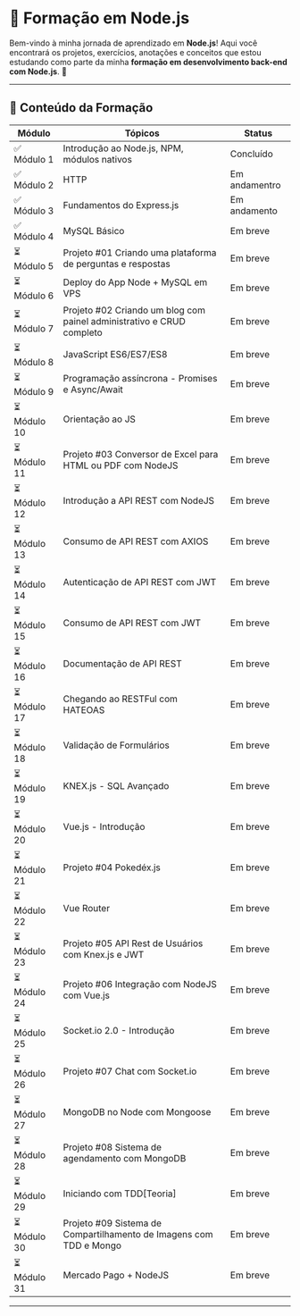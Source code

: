 # 🚀 Formação em Node.js

Bem-vindo à minha jornada de aprendizado em **Node.js**! Aqui você encontrará os projetos, exercícios, anotações e conceitos que estou estudando como parte da minha **formação em desenvolvimento back-end com Node.js**. 🌱

---

## 🧠 Conteúdo da Formação

| Módulo       | Tópicos                                                               | Status        |
| ------------ | --------------------------------------------------------------------- | ------------- |
| ✅ Módulo 1  | Introdução ao Node.js, NPM, módulos nativos                           | Concluído     |
| ✅ Módulo 2  | HTTP                                                                  | Em andamentro |
| ✅ Módulo 3  | Fundamentos do Express.js                                             | Em andamento  |
| ✅ Módulo 4  | MySQL Básico                                                          | Em breve      |
| ⏳ Módulo 5  | Projeto #01 Criando uma plataforma de perguntas e respostas           | Em breve      |
| ⏳ Módulo 6  | Deploy do App Node + MySQL em VPS                                     | Em breve      |
| ⏳ Módulo 7  | Projeto #02 Criando um blog com painel administrativo e CRUD completo | Em breve      |
| ⏳ Módulo 8  | JavaScript ES6/ES7/ES8                                                | Em breve      |
| ⏳ Módulo 9  | Programação assíncrona - Promises e Async/Await                       | Em breve      |
| ⏳ Módulo 10 | Orientação ao JS                                                      | Em breve      |
| ⏳ Módulo 11 | Projeto #03 Conversor de Excel para HTML ou PDF com NodeJS            | Em breve      |
| ⏳ Módulo 12 | Introdução a API REST com NodeJS                                      | Em breve      |
| ⏳ Módulo 13 | Consumo de API REST com AXIOS                                         | Em breve      |
| ⏳ Módulo 14 | Autenticação de API REST com JWT                                      | Em breve      |
| ⏳ Módulo 15 | Consumo de API REST com JWT                                           | Em breve      |
| ⏳ Módulo 16 | Documentação de API REST                                              | Em breve      |
| ⏳ Módulo 17 | Chegando ao RESTFul com HATEOAS                                       | Em breve      |
| ⏳ Módulo 18 | Validação de Formulários                                              | Em breve      |
| ⏳ Módulo 19 | KNEX.js - SQL Avançado                                                | Em breve      |
| ⏳ Módulo 20 | Vue.js - Introdução                                                   | Em breve      |
| ⏳ Módulo 21 | Projeto #04 Pokedéx.js                                                | Em breve      |
| ⏳ Módulo 22 | Vue Router                                                            | Em breve      |
| ⏳ Módulo 23 | Projeto #05 API Rest de Usuários com Knex.js e JWT                    | Em breve      |
| ⏳ Módulo 24 | Projeto #06 Integração com NodeJS com Vue.js                          | Em breve      |
| ⏳ Módulo 25 | Socket.io 2.0 - Introdução                                            | Em breve      |
| ⏳ Módulo 26 | Projeto #07 Chat com Socket.io                                        | Em breve      |
| ⏳ Módulo 27 | MongoDB no Node com Mongoose                                          | Em breve      |
| ⏳ Módulo 28 | Projeto #08 Sistema de agendamento com MongoDB                        | Em breve      |
| ⏳ Módulo 29 | Iniciando com TDD[Teoria]                                             | Em breve      |
| ⏳ Módulo 30 | Projeto #09 Sistema de Compartilhamento de Imagens com TDD e Mongo    | Em breve      |
| ⏳ Módulo 31 | Mercado Pago + NodeJS                                                 | Em breve      |

---

